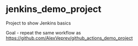 # jenkins_demo_project
Project to show Jenkins basics

Goal - repeat the same workflow as https://github.com/AlexVeprev/github_actions_demo_project

